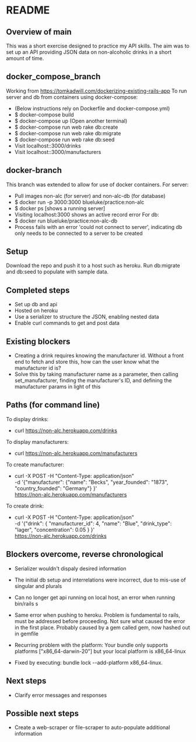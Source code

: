 # README

## Overview of main

This was a short exercise designed to practice my API skills. The aim was to set up an API providing JSON data on non-alcoholic drinks in a short amount of time.

## docker_compose_branch

Working from https://tomkadwill.com/dockerizing-existing-rails-app
To run server and db from containers using docker-compose:
- (Below instructions rely on Dockerfile and docker-compose.yml)
- $ docker-compose build
- $ docker-compose up
(Open another terminal)
- $ docker-compose run web rake db:create
- $ docker-compose run web rake db:migrate
- $ docker-compose run web rake db:seed
- Visit localhost::3000/drinks
- Visit localhost::3000/manufacturers

## docker-branch

This branch was extended to allow for use of docker containers.
For server:
- Pull images non-alc (for server) and non-alc-db (for database)
- $ docker run -p 3000:3000 blueluke/practice:non-alc
- $ docker ps [shows a running server]
- Visiting localhost:3000 shows an active record error
For db:
- $ docker run blueluke/practice:non-alc-db
- Process fails with an error 'could not connect to server', indicating db only needs to be connected to a server to be created

## Setup

Download the repo and push it to a host such as heroku.
Run db:migrate and db:seed to populate with sample data.

## Completed steps

- Set up db and api
- Hosted on heroku
- Use a serializer to structure the JSON, enabling nested data
- Enable curl commands to get and post data

## Existing blockers

- Creating a drink requires knowing the manufacturer id. Without a front end to fetch and store this, how can the user know what the manufacturer id is?
- Solve this by taking manufacturer name as a parameter, then calling set_manufacturer, finding the manufacturer's ID, and defining the manufacturer params in light of this

## Paths (for command line)

To display drinks:
- curl https://non-alc.herokuapp.com/drinks 

To display manufacturers:
- curl https://non-alc.herokuapp.com/manufacturers

To create manufacturer:
- curl -X POST -H "Content-Type: application/json" \
    -d '{"manufacturer": {"name": "Becks", "year_founded": "1873", "country_founded": "Germany"} }' \
    https://non-alc.herokuapp.com/manufacturers

To create drink:
- curl -X POST -H "Content-Type: application/json" \
    -d '{"drink": { "manufacturer_id": 4, "name": "Blue", "drink_type": "lager", "concentration": 0.05 } }' \
    https://non-alc.herokuapp.com/drinks

## Blockers overcome, reverse chronological

- Serializer wouldn't dispaly desired information
- The initial db setup and interrelations were incorrect, due to mis-use of singular and plurals

- Can no longer get api running on local host, an error when running bin/rails s
- Same error when pushing to heroku. Problem is fundamental to rails, must be addressed before proceeding. Not sure what caused the error in the first place. Probably caused by a gem called gem, now hashed out in gemfile

- Recurring problem with the platform: Your bundle only supports platforms ["x86_64-darwin-20"] but your local platform is x86_64-linux
- Fixed by executing: bundle lock --add-platform x86_64-linux.

## Next steps

- Clarify error messages and responses

## Possible next steps

- Create a web-scraper or file-scraper to auto-populate additional information

